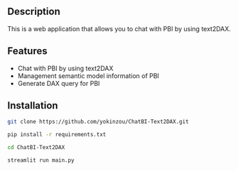 ## Description

This is a web application that allows you to chat with PBI by using text2DAX.

## Features

- Chat with PBI by using text2DAX
- Management semantic model information of PBI
- Generate DAX query for PBI


## Installation


```bash
git clone https://github.com/yokinzou/ChatBI-Text2DAX.git

pip install -r requirements.txt

cd ChatBI-Text2DAX

streamlit run main.py
```

